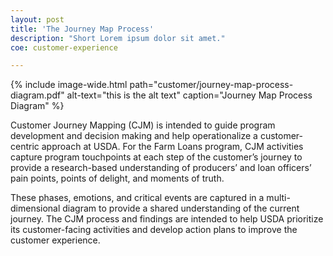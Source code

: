 ```yaml
---
layout: post
title: 'The Journey Map Process'
description: "Short Lorem ipsum dolor sit amet."
coe: customer-experience

---
```



{% include image-wide.html path="customer/journey-map-process-diagram.pdf" alt-text="this is the alt text" caption="Journey Map Process Diagram" %}

Customer Journey Mapping (CJM) is intended to guide program development and decision making and help operationalize a customer-centric approach at USDA. For the Farm Loans program, CJM activities capture program touchpoints at each step of the customer’s journey to provide a research-based understanding of producers’ and loan officers’ pain points, points of delight, and moments of truth.

These phases, emotions, and critical events are captured in a multi-dimensional diagram to provide a shared understanding of the current journey. The CJM process and findings are intended to help USDA prioritize its customer-facing activities and develop action plans to improve the customer experience.
